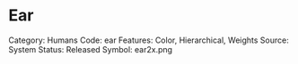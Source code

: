 # Ear

Category: Humans
Code: ear
Features: Color, Hierarchical, Weights
Source: System
Status: Released
Symbol: ear2x.png